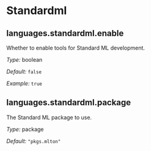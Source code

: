  # Standardml
  


## languages\.standardml\.enable

Whether to enable tools for Standard ML development\.



*Type:*
boolean



*Default:*
` false `



*Example:*
` true `



## languages\.standardml\.package



The Standard ML package to use\.



*Type:*
package



*Default:*
` "pkgs.mlton" `
